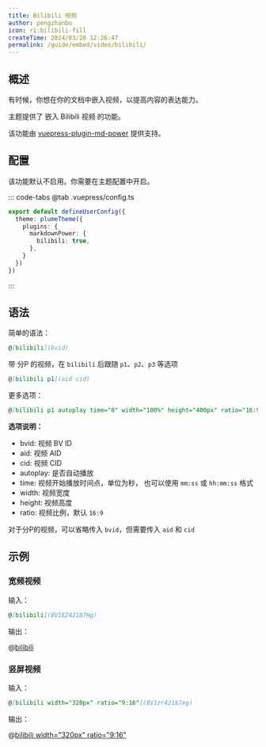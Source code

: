 ```yaml
---
title: Bilibili 视频
author: pengzhanbo
icon: ri:bilibili-fill
createTime: 2024/03/28 12:26:47
permalink: /guide/embed/video/bilibili/
---
```


## 概述

有时候，你想在你的文档中嵌入视频，以提高内容的表达能力。

主题提供了 嵌入 Bilibili 视频 的功能。

该功能由 [vuepress-plugin-md-power](/) 提供支持。

## 配置

该功能默认不启用。你需要在主题配置中开启。

::: code-tabs
@tab .vuepress/config.ts

```ts
export default defineUserConfig({
  theme: plumeTheme({
    plugins: {
      markdownPower: {
        bilibili: true,
      },
    }
  })
})
```

:::

## 语法

简单的语法：

```md
@[bilibili](bvid)
```

带 分P 的视频，在 `bilibili` 后跟随 `p1`、`p2`、`p3` 等选项

```md
@[bilibili p1](aid cid)
```

更多选项：

```md
@[bilibili p1 autoplay time="0" width="100%" height="400px" ratio="16:9"](bvid aid cid)
```

**选项说明：**

- bvid: 视频 BV ID
- aid: 视频 AID
- cid: 视频 CID
- autoplay: 是否自动播放
- time: 视频开始播放时间点，单位为秒， 也可以使用 `mm:ss` 或 `hh:mm:ss` 格式
- width: 视频宽度
- height: 视频高度
- ratio: 视频比例，默认 `16:9`

对于分P的视频，可以省略传入 `bvid`，但需要传入 `aid` 和 `cid`

## 示例

### 宽频视频

输入：

```md
@[bilibili](BV1EZ42187Hg)
```

输出：

@[bilibili](BV1EZ42187Hg)

### 竖屏视频

输入：

```md
@[bilibili width="320px" ratio="9:16"](BV1zr42187eg)
```

输出：

@[bilibili width="320px" ratio="9:16"](BV1zr42187eg)
